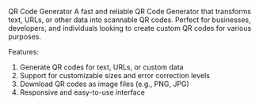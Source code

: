 QR Code Generator
A fast and reliable QR Code Generator that transforms text, URLs, or other data into scannable QR codes. Perfect for businesses, developers, and individuals looking to create custom QR codes for various purposes.

Features:

1. Generate QR codes for text, URLs, or custom data
2. Support for customizable sizes and error correction levels
3. Download QR codes as image files (e.g., PNG, JPG)
4. Responsive and easy-to-use interface
